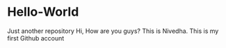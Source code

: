 # Hello-World
Just another repository
Hi, How are you guys? This is Nivedha. 
This is my first Github account
